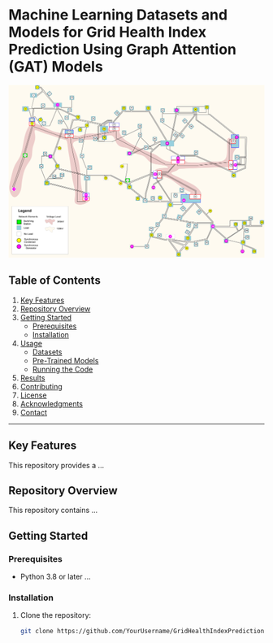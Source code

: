 # Machine Learning Datasets and Models for Grid Health Index Prediction Using Graph Attention (GAT) Models
![Single Line Diagram](images/IEEE118-Diagram.png)

## Table of Contents
1. [Key Features](#key-features)
2. [Repository Overview](#repository-overview)
3. [Getting Started](#getting-started)
    - [Prerequisites](#prerequisites)
    - [Installation](#installation)
4. [Usage](#usage)
    - [Datasets](#1-datasets)
    - [Pre-Trained Models](#2-pre-trained-models)
    - [Running the Code](#3-running-the-code)
5. [Results](#results)
6. [Contributing](#contributing)
7. [License](#license)
8. [Acknowledgments](#acknowledgments)
9. [Contact](#contact)
 
---

## Key Features
This repository provides a ...

## Repository Overview
This repository contains ...

## Getting Started
### Prerequisites
- Python 3.8 or later ...

### Installation
1. Clone the repository:
   ```bash
   git clone https://github.com/YourUsername/GridHealthIndexPrediction.git

